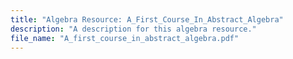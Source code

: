 ```yaml
---
title: "Algebra Resource: A_First_Course_In_Abstract_Algebra"
description: "A description for this algebra resource."
file_name: "A_first_course_in_abstract_algebra.pdf"
---
```

